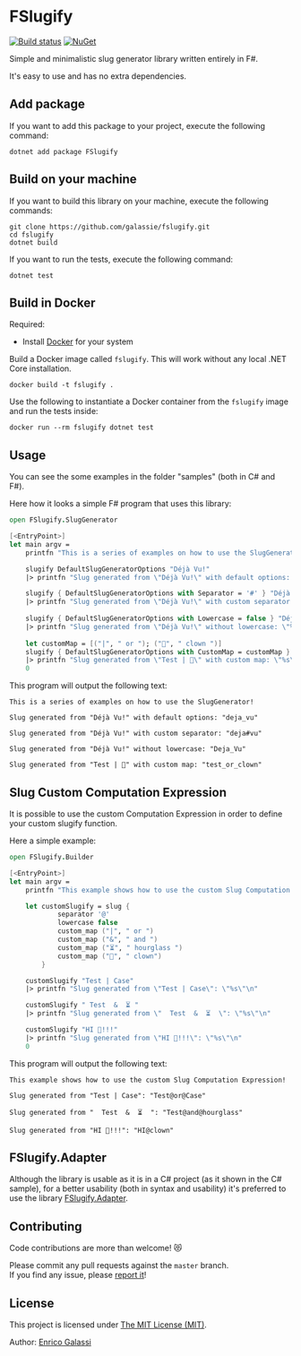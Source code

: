 # FSlugify

[![Build status](https://ci.appveyor.com/api/projects/status/7xa66bc8a9ruw5wm?svg=true)](https://ci.appveyor.com/project/galassie/fslugify) [![NuGet](https://img.shields.io/nuget/v/FSlugify.svg)](https://nuget.org/packages/FSlugify)

Simple and minimalistic slug generator library written entirely in F#.

It's easy to use and has no extra dependencies.

## Add package

If you want to add this package to your project, execute the following command:

``` shell
dotnet add package FSlugify
```

## Build on your machine

If you want to build this library on your machine, execute the following commands:

``` shell
git clone https://github.com/galassie/fslugify.git
cd fslugify
dotnet build
```

If you want to run the tests, execute the following command:

``` shell
dotnet test
```

## Build in Docker

Required:
- Install [Docker](https://hub.docker.com/search/?type=edition&offering=community) for your system

Build a Docker image called `fslugify`. This will work without any local .NET Core installation.

```shell
docker build -t fslugify .
```

Use the following to instantiate a Docker container from the `fslugify` image and run the tests inside:

```shell
docker run --rm fslugify dotnet test
```

## Usage

You can see the some examples in the folder "samples" (both in C# and F#).

Here how it looks a simple F# program that uses this library:

``` fsharp
open FSlugify.SlugGenerator

[<EntryPoint>]
let main argv =
    printfn "This is a series of examples on how to use the SlugGenerator!\n"

    slugify DefaultSlugGeneratorOptions "Déjà Vu!"
    |> printfn "Slug generated from \"Déjà Vu!\" with default options: \"%s\"\n"

    slugify { DefaultSlugGeneratorOptions with Separator = '#' } "Déjà Vu!"
    |> printfn "Slug generated from \"Déjà Vu!\" with custom separator: \"%s\"\n"
    
    slugify { DefaultSlugGeneratorOptions with Lowercase = false } "Déjà Vu!"
    |> printfn "Slug generated from \"Déjà Vu!\" without lowercase: \"%s\"\n"
    
    let customMap = [("|", " or "); ("🤡", " clown ")]
    slugify { DefaultSlugGeneratorOptions with CustomMap = customMap } "Test | 🤡"
    |> printfn "Slug generated from \"Test | 🤡\" with custom map: \"%s\"\n"
    0

```
This program will output the following text:

``` shell
This is a series of examples on how to use the SlugGenerator!

Slug generated from "Déjà Vu!" with default options: "deja_vu"

Slug generated from "Déjà Vu!" with custom separator: "deja#vu"

Slug generated from "Déjà Vu!" without lowercase: "Deja_Vu"

Slug generated from "Test | 🤡" with custom map: "test_or_clown"

```

## Slug Custom Computation Expression

It is possible to use the custom Computation Expression in order to define your custom slugify function.

Here a simple example:

``` fsharp
open FSlugify.Builder

[<EntryPoint>]
let main argv =
    printfn "This example shows how to use the custom Slug Computation Expression!\n"

    let customSlugify = slug {
            separator '@'
            lowercase false
            custom_map ("|", " or ")
            custom_map ("&", " and ")
            custom_map ("⏳", " hourglass ")
            custom_map ("🤡", " clown")
        }

    customSlugify "Test | Case"
    |> printfn "Slug generated from \"Test | Case\": \"%s\"\n"

    customSlugify " Test  &  ⏳ "
    |> printfn "Slug generated from \"  Test  &  ⏳  \": \"%s\"\n"

    customSlugify "HI 🤡!!!"
    |> printfn "Slug generated from \"HI 🤡!!!\": \"%s\"\n"
    0

```
This program will output the following text:

``` shell
This example shows how to use the custom Slug Computation Expression!

Slug generated from "Test | Case": "Test@or@Case"

Slug generated from "  Test  &  ⏳  ": "Test@and@hourglass"

Slug generated from "HI 🤡!!!": "HI@clown"

```

## FSlugify.Adapter

Although the library is usable as it is in a C# project (as it shown in the C# sample), for a better usability (both in syntax and usability) it's preferred to use the library [FSlugify.Adapter](https://github.com/galassie/fslugify-adapter). 

## Contributing

Code contributions are more than welcome! 😻

Please commit any pull requests against the `master` branch.  
If you find any issue, please [report it](https://github.com/galassie/fslugify/issues)!

## License

This project is licensed under [The MIT License (MIT)](https://raw.githubusercontent.com/galassie/fslugify/master/LICENSE.md).

Author: [Enrico Galassi](https://twitter.com/enricogalassi88)
